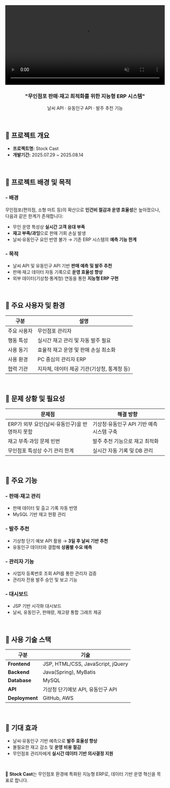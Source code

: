 <video autoplay loop muted playsinline style="width:100%; height:auto;">
  <source src="./static/images/git.mp4" type="video/mp4">
</video>

</br>

<h3 align="center">"무인점포 판매·재고 최적화를 위한 지능형 ERP 시스템"</h3>
<p align="center">날씨 API · 유동인구 API · 발주 추천 기능</p>

</br>

## 📌 프로젝트 개요

- **프로젝트명:** Stock Cast  
- **개발기간:** 2025.07.29 ~ 2025.08.14  

</br>

## 📌 프로젝트 배경 및 목적

### - 배경
무인점포(편의점, 소형 마트 등)의 확산으로 **인건비 절감과 운영 효율성**은 높아졌으나, 다음과 같은 한계가 존재합니다:  

- 무인 운영 특성상 **실시간 고객 응대 부족**  
- **재고 부족/과잉**으로 판매 기회 손실 발생  
- 날씨·유동인구 요인 반영 불가 → 기존 ERP 시스템의 **예측 기능 한계**  

### - 목적
- 날씨 API 및 유동인구 API 기반 **판매 예측 및 발주 추천**  
- 판매·재고 데이터 자동 기록으로 **운영 효율성 향상**  
- 외부 데이터(기상청·통계청) 연동을 통한 **지능형 ERP 구현**  

</br>

## 📌 주요 사용자 및 환경

| 구분 | 설명 |
|------|------|
| 주요 사용자 | 무인점포 관리자 |
| 행동 특성 | 실시간 재고 관리 및 자동 발주 필요 |
| 사용 동기 | 효율적 재고 운영 및 판매 손실 최소화 |
| 사용 환경 | PC 중심의 관리자 ERP |
| 협력 기관 | 지자체, 데이터 제공 기관(기상청, 통계청 등) |

</br>

## 📌 문제 상황 및 필요성

| 문제점 | 해결 방향 |
|--------|------------|
| ERP가 외부 요인(날씨·유동인구)을 반영하지 못함 | 기상청·유동인구 API 기반 예측 시스템 구축 |
| 재고 부족·과잉 문제 빈번 | 발주 추천 기능으로 재고 최적화 |
| 무인점포 특성상 수기 관리 한계 | 실시간 자동 기록 및 DB 관리 |

</br>

## 📌 주요 기능

### - 판매·재고 관리
- 판매 데이터 및 출고 기록 자동 반영  
- MySQL 기반 재고 현황 관리  

### - 발주 추천
- 기상청 단기 예보 API 활용 → **3일 후 날씨 기반 추천**  
- 유동인구 데이터와 결합해 **상품별 수요 예측**  

### - 관리자 기능
- 사업자 등록번호 조회 API를 통한 관리자 검증  
- 관리자 전용 발주 승인 및 보고 기능  

### - 대시보드
- JSP 기반 시각화 대시보드  
- 날씨, 유동인구, 판매량, 재고량 통합 그래프 제공  

</br>

## 📌 사용 기술 스택

| 구분 | 기술 |
|------|------|
| **Frontend** | JSP, HTML/CSS, JavaScript, jQuery |
| **Backend** | Java(Spring), MyBatis |
| **Database** | MySQL |
| **API** | 기상청 단기예보 API, 유동인구 API |
| **Deployment** | GitHub, AWS |

</br>

## 📌 기대 효과

- 날씨·유동인구 기반 예측으로 **발주 효율성 향상**  
- 불필요한 재고 감소 및 **운영 비용 절감**  
- 무인점포 관리자에게 **실시간 데이터 기반 의사결정 지원**  

</br>

📎 **Stock Cast**는 무인점포 환경에 특화된 지능형 ERP로, 데이터 기반 운영 혁신을 목표로 합니다.

